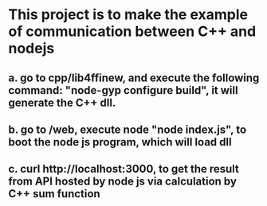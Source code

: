 # This project is to make the example of communication between C++ and nodejs
## a. go to cpp/lib4ffinew, and execute the following command: "node-gyp configure build", it will generate the C++ dll.
## b. go to /web, execute node "node index.js", to boot the node js program, which will load dll
## c. curl http://localhost:3000, to get the result from API hosted by node js via calculation by C++ sum function
